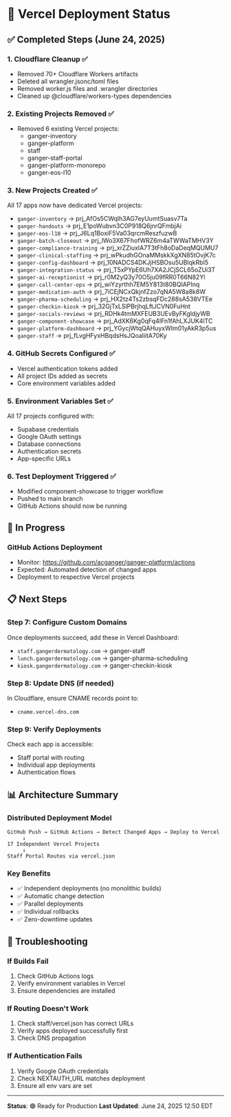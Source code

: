 # 🚀 Vercel Deployment Status

## ✅ Completed Steps (June 24, 2025)

### 1. **Cloudflare Cleanup** ✅
- Removed 70+ Cloudflare Workers artifacts
- Deleted all wrangler.jsonc/toml files
- Removed worker.js files and .wrangler directories
- Cleaned up @cloudflare/workers-types dependencies

### 2. **Existing Projects Removed** ✅
- Removed 6 existing Vercel projects:
  - ganger-inventory
  - ganger-platform
  - staff
  - ganger-staff-portal
  - ganger-platform-monorepo
  - ganger-eos-l10

### 3. **New Projects Created** ✅
All 17 apps now have dedicated Vercel projects:
- `ganger-inventory` → prj_AfOs5CWqlh3AG7eyUumtSuasv7Ta
- `ganger-handouts` → prj_E1poWubvn3C0P918Q6jnrQFmbjAi
- `ganger-eos-l10` → prj_J6Lq1BoxiF5Va03qrcmReszfuzwB
- `ganger-batch-closeout` → prj_lWo3X67FhofWRZ6m4aTWWaTMHV3Y
- `ganger-compliance-training` → prj_xrZZiuxIA7T3tFh8oDaDeqMQUMU7
- `ganger-clinical-staffing` → prj_wPkudhGOnaMMskkXgXN85tOvjK7c
- `ganger-config-dashboard` → prj_10NADCS4DKJjHSBOsu5UBlqkRbI5
- `ganger-integration-status` → prj_T5xPYpE6Uh7XA2JCjSCL65oZUi3T
- `ganger-ai-receptionist` → prj_r0M2yQ3y70O5ju09fRR0T66N82Yl
- `ganger-call-center-ops` → prj_wiYzyrthh7EM5Y813t80BQIAPInq
- `ganger-medication-auth` → prj_7iCEjNCxQkjnfZzo7qNA5W8a8k8W
- `ganger-pharma-scheduling` → prj_HX2tz4Ts2zbsqFDc288sA538VTEe
- `ganger-checkin-kiosk` → prj_32GjTxLSlPBrjhqLftJCVN0FuHnt
- `ganger-socials-reviews` → prj_RDHk4tmMXFEUB3UEvByFKgldjyWB
- `ganger-component-showcase` → prj_AdXK6Kg0qFq4IFn1fAhLXJUK4lTC
- `ganger-platform-dashboard` → prj_YGycjWtqQAHuyxWIm01yAkR3p5us
- `ganger-staff` → prj_fLvgHFyxHBqdsHsJQoaliitA70Ky

### 4. **GitHub Secrets Configured** ✅
- Vercel authentication tokens added
- All project IDs added as secrets
- Core environment variables added

### 5. **Environment Variables Set** ✅
All 17 projects configured with:
- Supabase credentials
- Google OAuth settings
- Database connections
- Authentication secrets
- App-specific URLs

### 6. **Test Deployment Triggered** ✅
- Modified component-showcase to trigger workflow
- Pushed to main branch
- GitHub Actions should now be running

## 🔄 In Progress

### GitHub Actions Deployment
- Monitor: https://github.com/acganger/ganger-platform/actions
- Expected: Automated detection of changed apps
- Deployment to respective Vercel projects

## 📋 Next Steps

### Step 7: Configure Custom Domains
Once deployments succeed, add these in Vercel Dashboard:
- `staff.gangerdermatology.com` → ganger-staff
- `lunch.gangerdermatology.com` → ganger-pharma-scheduling
- `kiosk.gangerdermatology.com` → ganger-checkin-kiosk

### Step 8: Update DNS (if needed)
In Cloudflare, ensure CNAME records point to:
- `cname.vercel-dns.com`

### Step 9: Verify Deployments
Check each app is accessible:
- Staff portal with routing
- Individual app deployments
- Authentication flows

## 📊 Architecture Summary

### Distributed Deployment Model
```
GitHub Push → GitHub Actions → Detect Changed Apps → Deploy to Vercel
     ↓
17 Independent Vercel Projects
     ↓
Staff Portal Routes via vercel.json
```

### Key Benefits
- ✅ Independent deployments (no monolithic builds)
- ✅ Automatic change detection
- ✅ Parallel deployments
- ✅ Individual rollbacks
- ✅ Zero-downtime updates

## 🚨 Troubleshooting

### If Builds Fail
1. Check GitHub Actions logs
2. Verify environment variables in Vercel
3. Ensure dependencies are installed

### If Routing Doesn't Work
1. Check staff/vercel.json has correct URLs
2. Verify apps deployed successfully first
3. Check DNS propagation

### If Authentication Fails
1. Verify Google OAuth credentials
2. Check NEXTAUTH_URL matches deployment
3. Ensure all env vars are set

---

**Status**: 🟢 Ready for Production
**Last Updated**: June 24, 2025 12:50 EDT